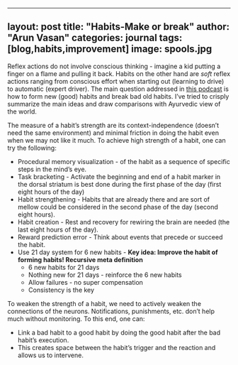 
---
layout: post
title: "Habits-Make or break"
author: "Arun Vasan"
categories: journal
tags: [blog,habits,improvement]
image: spools.jpg
---

Reflex actions do not involve conscious thinking - imagine a kid putting a finger on a flame and pulling it back. Habits on the other hand are *soft* reflex actions ranging from conscious effort when starting out (learning to drive) to automatic (expert driver).  The main question addressed in [this podcast]( https://www.youtube.com/watch?v=Wcs2PFz5q6g) is how to form new (good) habits and break bad old habits. I’ve tried to crisply summarize the main ideas and draw comparisons with Ayurvedic view of the world. 

The measure of a habit’s strength are its context-independence (doesn’t need the same environment) and minimal friction in doing the habit even when we may not like it much. To achieve high strength of a habit, one can try the following: 

- Procedural memory visualization - of the habit as a sequence of specific steps in the mind’s eye.
- Task bracketing - Activate the beginning and end of a habit marker in the dorsal striatum is best done during the first phase of the day (first eight hours of the day)
- Habit strengthening - Habits that are already there and are sort of mellow could be considered in the second phase of the day (second eight hours).
- Habit creation - Rest and recovery for rewiring the brain are needed (the last eight hours of the day).
- Reward prediction error - Think about events that precede or succeed the habit.
- Use 21 day system for 6 new habits - **Key idea: Improve the habit of forming habits! Recursive meta definition**
    - 6 new habits for 21 days
    - Nothing new for 21 days - reinforce the 6 new habits
    - Allow failures - no super compensation
    - Consistency is the key

To weaken the strength of a habit, we need to actively weaken the connections of the neurons. Notifications, punishments, etc. don’t help much without monitoring. To this end, one can: 

- Link a bad habit to a good habit by doing the good habit after the bad habit’s execution.
- This creates space between the habit’s trigger and the reaction and allows us to intervene.
